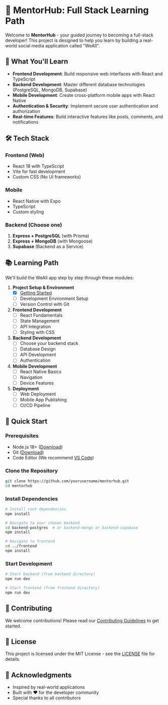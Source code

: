 # 🧠 MentorHub: Full Stack Learning Path

Welcome to **MentorHub** - your guided journey to becoming a full-stack developer! This project is designed to help you learn by building a real-world social media application called "WeAll".

## 🌟 What You'll Learn

- **Frontend Development**: Build responsive web interfaces with React and TypeScript
- **Backend Development**: Master different database technologies (PostgreSQL, MongoDB, Supabase)
- **Mobile Development**: Create cross-platform mobile apps with React Native
- **Authentication & Security**: Implement secure user authentication and authorization
- **Real-time Features**: Build interactive features like posts, comments, and notifications

## 🛠 Tech Stack

### Frontend (Web)
- React 18 with TypeScript
- Vite for fast development
- Custom CSS (No UI frameworks)

### Mobile
- React Native with Expo
- TypeScript
- Custom styling

### Backend (Choose one)
1. **Express + PostgreSQL** (with Prisma)
2. **Express + MongoDB** (with Mongoose)
3. **Supabase** (Backend as a Service)

## 📚 Learning Path

We'll build the WeAll app step by step through these modules:

1. **Project Setup & Environment**
   - [x] [Getting Started](./docs/getting-started/README.md)
   - [ ] Development Environment Setup
   - [ ] Version Control with Git

2. **Frontend Development**
   - [ ] React Fundamentals
   - [ ] State Management
   - [ ] API Integration
   - [ ] Styling with CSS

3. **Backend Development**
   - [ ] Choose your backend stack
   - [ ] Database Design
   - [ ] API Development
   - [ ] Authentication

4. **Mobile Development**
   - [ ] React Native Basics
   - [ ] Navigation
   - [ ] Device Features

5. **Deployment**
   - [ ] Web Deployment
   - [ ] Mobile App Publishing
   - [ ] CI/CD Pipeline

## 🚀 Quick Start

### Prerequisites
- Node.js 18+ ([Download](https://nodejs.org/))
- Git ([Download](https://git-scm.com/))
- Code Editor (We recommend [VS Code](https://code.visualstudio.com/))

### Clone the Repository
```bash
git clone https://github.com/yourusername/mentorhub.git
cd mentorhub
```

### Install Dependencies
```bash
# Install root dependencies
npm install

# Navigate to your chosen backend
cd backend-postgres  # or backend-mongo or backend-supabase
npm install

# Navigate to frontend
cd ../frontend
npm install
```

### Start Development
```bash
# Start backend (from backend directory)
npm run dev

# Start frontend (from frontend directory)
npm run dev
```

## 🤝 Contributing

We welcome contributions! Please read our [Contributing Guidelines](./CONTRIBUTING.md) to get started.

## 📝 License

This project is licensed under the MIT License - see the [LICENSE](./LICENSE) file for details.

## 🙏 Acknowledgments

- Inspired by real-world applications
- Built with ❤️ for the developer community
- Special thanks to all contributors
